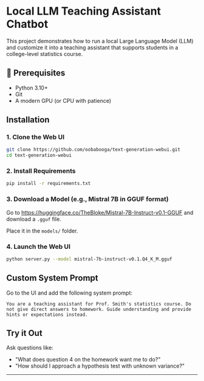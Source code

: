 # Local LLM Teaching Assistant Chatbot

This project demonstrates how to run a local Large Language Model (LLM) and customize it into a teaching assistant that supports students in a college-level statistics course.

## 🔧 Prerequisites
- Python 3.10+
- Git
- A modern GPU (or CPU with patience)

## Installation

### 1. Clone the Web UI
```bash
git clone https://github.com/oobabooga/text-generation-webui.git
cd text-generation-webui
```

### 2. Install Requirements
```bash
pip install -r requirements.txt
```

### 3. Download a Model (e.g., Mistral 7B in GGUF format)
Go to https://huggingface.co/TheBloke/Mistral-7B-Instruct-v0.1-GGUF and download a `.gguf` file.

Place it in the `models/` folder.

### 4. Launch the Web UI
```bash
python server.py --model mistral-7b-instruct-v0.1.Q4_K_M.gguf
```

## Custom System Prompt
Go to the UI and add the following system prompt:

```
You are a teaching assistant for Prof. Smith's statistics course. Do not give direct answers to homework. Guide understanding and provide hints or expectations instead.
```

## Try it Out
Ask questions like:
- "What does question 4 on the homework want me to do?"
- "How should I approach a hypothesis test with unknown variance?"

---

